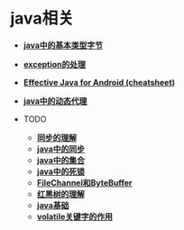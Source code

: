 # java相关

- **[java中的基本类型字节](byte.md)**
- **[exception的处理](exception.md)**
- **[Effective Java for Android (cheatsheet)](Effective.md)**
- **[java中的动态代理](proxy.md)**

- TODO
  - **[同步的理解](synchronized_lock.md)**
  - **[java中的同步](concurrency.md)**
  - **[java中的集合](collection.md)**
  - **[java中的死锁](deadlock.md)**
  - **[FileChannel和ByteBuffer](filechannelbytebuffer.md)**
  - **[红黑树的理解](redblacktree.md)**
  - **[java基础](javabasic.md)**
  - **[volatile关键字的作用](volatile.md)**